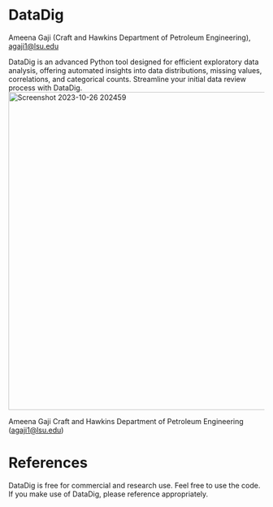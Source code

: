 # DataDig
Ameena Gaji (Craft and Hawkins Department of Petroleum Engineering), agaji1@lsu.edu

DataDig is an advanced Python tool designed for efficient exploratory data analysis, offering automated insights into data distributions, missing values, correlations, and categorical counts. Streamline your initial data review process with DataDig.
<img width="626" alt="Screenshot 2023-10-26 202459" src="https://github.com/Meegaj/DataDig/assets/125159642/9bcaba4b-376d-45eb-8bdd-03595855e576">

Ameena Gaji
Craft and Hawkins Department of Petroleum Engineering (agaji1@lsu.edu)

# References
DataDig is free for commercial and research use. Feel free to use the code.
If you make use of DataDig, please reference appropriately. 
